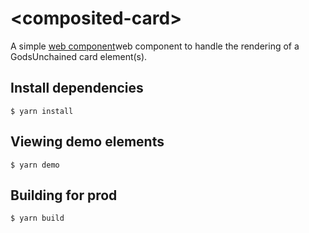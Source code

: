 # \<composited-card\>

A simple [web component](https://developer.mozilla.org/en-US/docs/Web/Web_Components)web component to handle the rendering of a GodsUnchained card element(s).

## Install dependencies

```
$ yarn install
```

## Viewing demo elements

```
$ yarn demo
```

## Building for prod

```
$ yarn build
```
